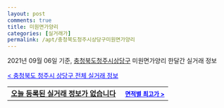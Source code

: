 ```yaml
---
layout: post
comments: true
title: 미원면가양리
categories: [실거래가]
permalink: /apt/충청북도청주시상당구미원면가양리
---
```


2021년 09월 06일 기준, <a href="/apt/충청북도청주시상당구">충청북도청주시상당구</a> 미원면가양리 한달간 실거래 정보

<a style="color: blue;" href="/apt/충청북도청주시상당구">< 충청북도 청주시 상당구 전체 실거래 정보</a>
<!---- start ---->
<table>
  <tr>
    <td colspan="4" style="font-weight: bold;"><a href="/apt/충청북도청주시상당구미원면가양리{name_without_space}">오늘 등록된 실거래 정보가 없습니다</a> &nbsp;&nbsp;&nbsp; <a style="color: blue; font-size: smaller;" href="/apt/충청북도청주시상당구미원면가양리{name_without_space}">면적별 최고가 ></a></td>
  </tr>
    
</table>
<!---- end ---->
    